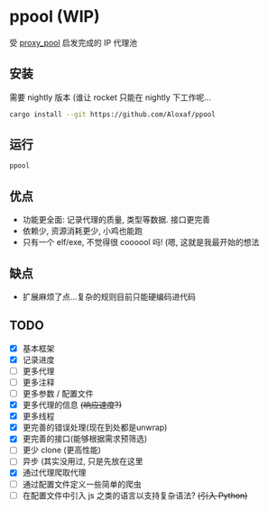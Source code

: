 # ppool (WIP)

受 [proxy_pool](https://github.com/jhao104/proxy_pool) 启发完成的 IP 代理池

## 安装

需要 nightly 版本 (谁让 rocket 只能在 nightly 下工作呢...

```bash
cargo install --git https://github.com/Aloxaf/ppool
```

## 运行

```bash
ppool
```

## 优点

- 功能更全面: 记录代理的质量, 类型等数据. 接口更完善
- 依赖少, 资源消耗更少, 小鸡也能跑
- 只有一个 elf/exe, 不觉得很 coooool 吗! (嗯, 这就是我最开始的想法

## 缺点

- 扩展麻烦了点...复杂的规则目前只能硬编码进代码

## TODO

- [x] 基本框架
- [x] 记录进度
- [ ] 更多代理
- [ ] 更多注释
- [ ] 更多参数 / 配置文件
- [x] 更多代理的信息 <s>(响应速度?)</s>
- [x] 更多线程
- [x] 更完善的错误处理(现在到处都是unwrap)
- [x] 更完善的接口(能够根据需求预筛选)
- [ ] 更少 clone (更高性能)
- [ ] 异步 (其实没用过, 只是先放在这里 
- [x] 通过代理爬取代理
- [ ] 通过配置文件定义一些简单的爬虫
- [ ] 在配置文件中引入 js 之类的语言以支持复杂语法? <s>(引入 Python)</s>
